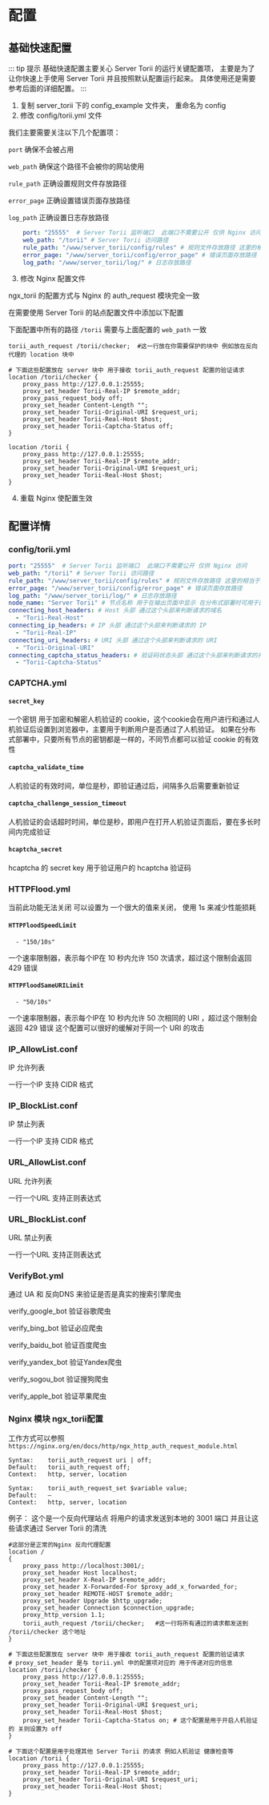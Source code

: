 # 配置

## 基础快速配置

::: tip 提示
基础快速配置主要关心 Server Torii 的运行关键配置项，
主要是为了让你快速上手使用 Server Torii 并且按照默认配置运行起来。
具体使用还是需要参考后面的详细配置。
:::

1. 复制 server_torii 下的 config_example 文件夹， 重命名为 config
2. 修改 config/torii.yml 文件

我们主要需要关注以下几个配置项：

`port` 确保不会被占用

`web_path` 确保这个路径不会被你的网站使用

`rule_path` 正确设置规则文件存放路径

`error_page` 正确设置错误页面存放路径

`log_path` 正确设置日志存放路径

```yml
    port: "25555"  # Server Torii 监听端口  此端口不需要公开 仅供 Nginx 访问
    web_path: "/torii" # Server Torii 访问路径
    rule_path: "/www/server_torii/config/rules" # 规则文件存放路径 这里的相当于默认 server_torii 程序是在 /www/server_torii 目录下
    error_page: "/www/server_torii/config/error_page" # 错误页面存放路径 
    log_path: "/www/server_torii/log/" # 日志存放路径
```

3. 修改 Nginx 配置文件

ngx_torii 的配置方式与 Nginx 的 auth_request 模块完全一致

在需要使用 Server Torii 的站点配置文件中添加以下配置

下面配置中所有的路径 `/torii` 需要与上面配置的 `web_path` 一致

```nginx
torii_auth_request /torii/checker;  #这一行放在你需要保护的块中 例如放在反向代理的 location 块中

# 下面这些配置放在 server 块中 用于接收 torii_auth_request 配置的验证请求
location /torii/checker {
    proxy_pass http://127.0.0.1:25555;
    proxy_set_header Torii-Real-IP $remote_addr;
    proxy_pass_request_body off;
    proxy_set_header Content-Length "";
    proxy_set_header Torii-Original-URI $request_uri;
    proxy_set_header Torii-Real-Host $host;
    proxy_set_header Torii-Captcha-Status off;
}

location /torii {
    proxy_pass http://127.0.0.1:25555;
    proxy_set_header Torii-Real-IP $remote_addr;
    proxy_set_header Torii-Original-URI $request_uri;
    proxy_set_header Torii-Real-Host $host;
}
```

4. 重载 Nginx 使配置生效


## 配置详情

### config/torii.yml
```yml
port: "25555"  # Server Torii 监听端口  此端口不需要公开 仅供 Nginx 访问
web_path: "/torii" # Server Torii 访问路径
rule_path: "/www/server_torii/config/rules" # 规则文件存放路径 这里的相当于默认 server_torii 程序是在 /www/server_torii 目录下
error_page: "/www/server_torii/config/error_page" # 错误页面存放路径 
log_path: "/www/server_torii/log/" # 日志存放路径
node_name: "Server Torii" # 节点名称 用于在输出页面中显示 在分布式部署时可用于区分节点
connecting_host_headers: # Host 头部 通过这个头部来判断请求的域名
  - "Torii-Real-Host"
connecting_ip_headers: # IP 头部 通过这个头部来判断请求的 IP
  - "Torii-Real-IP"
connecting_uri_headers: # URI 头部 通过这个头部来判断请求的 URI
  - "Torii-Original-URI"
connecting_captcha_status_headers: # 验证码状态头部 通过这个头部来判断请求的开关
  - "Torii-Captcha-Status"
```

### CAPTCHA.yml 
#### `secret_key`
一个密钥 用于加密和解密人机验证的 cookie，这个cookie会在用户进行和通过人机验证后设置到浏览器中，主要用于判断用户是否通过了人机验证。
如果在分布式部署中，只要所有节点的密钥都是一样的，不同节点都可以验证 cookie 的有效性
#### `captcha_validate_time`
人机验证的有效时间，单位是秒，即验证通过后，间隔多久后需要重新验证
#### `captcha_challenge_session_timeout`
人机验证的会话超时时间，单位是秒，即用户在打开人机验证页面后，要在多长时间内完成验证
#### `hcaptcha_secret`
hcaptcha 的 secret key 用于验证用户的 hcaptcha 验证码

### HTTPFlood.yml
当前此功能无法关闭 可以设置为 一个很大的值来关闭， 使用 1s 来减少性能损耗
#### `HTTPFloodSpeedLimit`
`  - "150/10s"`

一个速率限制器，表示每个IP在 10 秒内允许 150 次请求，超过这个限制会返回 429 错误
#### `HTTPFloodSameURILimit`
`  - "50/10s"`

一个速率限制器，表示每个IP在 10 秒内允许 50 次相同的 URI ，超过这个限制会返回 429 错误
这个配置可以很好的缓解对于同一个 URI 的攻击

### IP_AllowList.conf
IP 允许列表 

一行一个IP 支持 CIDR 格式

### IP_BlockList.conf
IP 禁止列表

一行一个IP 支持 CIDR 格式

### URL_AllowList.conf
URL 允许列表

一行一个URL 支持正则表达式

### URL_BlockList.conf
URL 禁止列表

一行一个URL 支持正则表达式

### VerifyBot.yml
通过 UA 和 反向DNS 来验证是否是真实的搜索引擎爬虫

verify_google_bot 验证谷歌爬虫

verify_bing_bot 验证必应爬虫

verify_baidu_bot 验证百度爬虫

verify_yandex_bot 验证Yandex爬虫

verify_sogou_bot 验证搜狗爬虫

verify_apple_bot 验证苹果爬虫

### Nginx 模块 ngx_torii配置

工作方式可以参照 `https://nginx.org/en/docs/http/ngx_http_auth_request_module.html`

```nginx
Syntax:    torii_auth_request uri | off;
Default:   torii_auth_request off;
Context:   http, server, location
```


```nginx
Syntax:    torii_auth_request_set $variable value;
Default:   —
Context:   http, server, location
```

例子：
这个是一个反向代理站点 将用户的请求发送到本地的 3001 端口 并且让这些请求通过 Server Torii 的清洗
```nginx
#这部分是正常的Nginx 反向代理配置
location / 
{
    proxy_pass http://localhost:3001/;
    proxy_set_header Host localhost;
    proxy_set_header X-Real-IP $remote_addr;
    proxy_set_header X-Forwarded-For $proxy_add_x_forwarded_for;
    proxy_set_header REMOTE-HOST $remote_addr;
    proxy_set_header Upgrade $http_upgrade;
    proxy_set_header Connection $connection_upgrade;
    proxy_http_version 1.1;
    torii_auth_request /torii/checker;   #这一行将所有通过的请求都发送到 /torii/checker 这个地址
}

# 下面这些配置放在 server 块中 用于接收 torii_auth_request 配置的验证请求
# proxy_set_header 是与 torii.yml 中的配置项对应的 用于传递对应的信息
location /torii/checker {
    proxy_pass http://127.0.0.1:25555;
    proxy_set_header Torii-Real-IP $remote_addr;
    proxy_pass_request_body off;
    proxy_set_header Content-Length "";
    proxy_set_header Torii-Original-URI $request_uri;
    proxy_set_header Torii-Real-Host $host;
    proxy_set_header Torii-Captcha-Status on; # 这个配置是用于开启人机验证的 关则设置为 off
}

# 下面这个配置是用于处理其他 Server Torii 的请求 例如人机验证 健康检查等
location /torii {
    proxy_pass http://127.0.0.1:25555;
    proxy_set_header Torii-Real-IP $remote_addr;
    proxy_set_header Torii-Original-URI $request_uri;
    proxy_set_header Torii-Real-Host $host;
}
```





